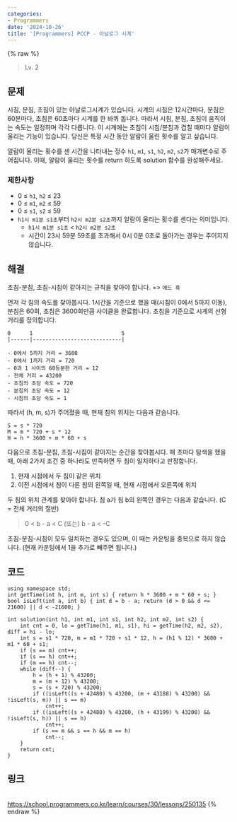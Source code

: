 ```yaml
---
categories:
- Programmers
date: '2024-10-26'
title: '[Programmers] PCCP - 아날로그 시계'
---
```


{% raw %}
> Lv. 2<br>

## 문제
시침, 분침, 초침이 있는 아날로그시계가 있습니다. 시계의 시침은 12시간마다, 분침은 60분마다, 초침은 60초마다 시계를 한 바퀴 돕니다. 따라서 시침, 분침, 초침이 움직이는 속도는 일정하며 각각 다릅니다. 이 시계에는 초침이 시침/분침과 겹칠 때마다 알람이 울리는 기능이 있습니다. 당신은 특정 시간 동안 알람이 울린 횟수를 알고 싶습니다.

알람이 울리는 횟수를 센 시간을 나타내는 정수  `h1`,  `m1`,  `s1`,  `h2`,  `m2`,  `s2`가 매개변수로 주어집니다. 이때, 알람이 울리는 횟수를 return 하도록 solution 함수를 완성해주세요.

### 제한사항
-   0 ≤  `h1`,  `h2`  ≤ 23
-   0 ≤  `m1`,  `m2`  ≤ 59
-   0 ≤  `s1`,  `s2`  ≤ 59
-   `h1시 m1분 s1초`부터  `h2시 m2분 s2초`까지 알람이 울리는 횟수를 센다는 의미입니다.
    -   `h1시 m1분 s1초`  <  `h2시 m2분 s2초`
    -   시간이 23시 59분 59초를 초과해서 0시 0분 0초로 돌아가는 경우는 주어지지 않습니다.

## 해결
초침-분침, 초침-시침이 같아지는 규칙을 찾아야 합니다. => `애드 혹`

먼저 각 침의 속도를 찾아봅시다. 1시간을 기준으로 했을 때(시침이 0에서 5까지 이동), 분침은 60회, 초침은 3600회만큼 사이클을 완료합니다. 초침을 기준으로 시계의 선형 거리를 정의합니다.
```
0      1                            5
|------|----------------------------|

- 0에서 5까지 거리 = 3600
- 0에서 1까지 거리 = 720
- 0과 1 사이의 60등분한 거리 = 12
- 전체 거리 = 43200
- 초침의 초당 속도 = 720
- 분침의 초당 속도 = 12
- 시침의 초당 속도 = 1
```

따라서 (h, m, s)가 주어졌을 때, 현재 침의 위치는 다음과 같습니다.
```
S = s * 720
M = m * 720 + s * 12
H = h * 3600 + m * 60 + s
```

다음으로 초침-분침, 초침-시침이 같아지는 순간을 찾아봅시다. 매 초마다 탐색을 했을 때, 아래 2가지 조건 중 하나라도 만족하면 두 침이 일치하다고 판정합니다.
1. 현재 시점에서 두 침이 같은 위치
2. 이전 시점에서 침이 다른 침의 왼쪽일 때, 현재 시점에서 오른쪽에 위치

두 침의 위치 관계를 찾아야 합니다. 침 a가 침 b의 왼쪽인 경우는 다음과 같습니다. (C = 전체 거리의 절반)
> 0 < b - a < C (또는) b - a < -C<br>

초침-분침-시침이 모두 일치하는 경우도 있으며, 이 때는 카운팅을 중복으로 하지 않습니다. (현재 카운팅에서 1을 추가로 빼주면 됩니다.)

## 코드
```
using namespace std;
int getTime(int h, int m, int s) { return h * 3600 + m * 60 + s; }
bool isLeft(int a, int b) { int d = b - a; return (d > 0 && d <= 21600) || d < -21600; }

int solution(int h1, int m1, int s1, int h2, int m2, int s2) {
    int cnt = 0, lo = getTime(h1, m1, s1), hi = getTime(h2, m2, s2), diff = hi - lo;
    int s = s1 * 720, m = m1 * 720 + s1 * 12, h = (h1 % 12) * 3600 + m1 * 60 + s1;
    if (s == m) cnt++;
    if (s == h) cnt++;
    if (m == h) cnt--;
    while (diff--) {
        h = (h + 1) % 43200;
        m = (m + 12) % 43200;
        s = (s + 720) % 43200;
        if ((isLeft((s + 42480) % 43200, (m + 43188) % 43200) && !isLeft(s, m)) || s == m)
            cnt++;
        if ((isLeft((s + 42480) % 43200, (h + 43199) % 43200) && !isLeft(s, h)) || s == h)
            cnt++;
        if (s == m && s == h && m == h)
            cnt--;
    }
    return cnt;
}
```

## 링크
<br>https://school.programmers.co.kr/learn/courses/30/lessons/250135
{% endraw %}